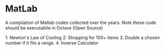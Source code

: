 # MatLab
A compilation of Matlab codes collected over the years.
Note these code should be executablle in Octave (Open Source)

1:  Newton's Law of Cooling
2:  Shopping for 100+ items
3.  Double a chosen number if it fits a range.
4.  Inverse Calculator
